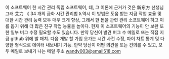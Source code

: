 이 소프트웨어 한 시간 관리 독립 소프트웨어, 데, 그 이론에 근거가 것은 新东方 선생님 그래 艾力 《 34 개의 금화 시간 관리법 》.역시 이 방법은 도움 받는 지금 작업 효율 및 대한 시간 관리 능력 모두 매우 크게 향상, 그래서 한 돈을 관련 관리 소프트웨어 하고 이를 돕기 위해 더 많은 친구 작업 능률을 높이다.
현재 이 소프트웨어의 기능이 안 보완 또한 일부 버그 수정 필요할 수도 있습니다. 만약 당신이 발견 버그 수 메일로 또는 직접 지금 github 위에 발 패치.
다음 개발 할 가입 오가는 시간 사건 수정, 파이 차트 통계 및 다양한 형식으로 데이터 내보내기 기능.
만약 당신이 어떤 의견을 또는 건의를 수 있고, 모두 메일로 보내기 나는 메일 주소 wandy003@email518.com
